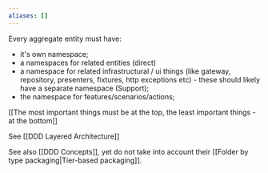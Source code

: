 ```yaml
---
aliases: []
---
```

Every aggregate entity  must have:
- it's own namespace;
- a namespaces for related entities (direct)
- a namespace for related infrastructural / ui things (like gateway, repository, presenters, fixtures, http exceptions etc) - these should likely have a separate namespace (Support);
- the namespace for features/scenarios/actions;

[[The most important things must be at the top, the least important things - at the bottom]]

See [[DDD Layered Architecture]]

See also [[DDD Concepts]], yet do not take into account their [[Folder by type packaging|Tier-based packaging]].